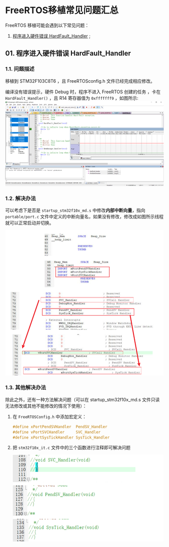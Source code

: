 # FreeRTOS移植常见问题汇总

FreeRTOS 移植可能会遇到以下常见问题：
1. [程序进入硬件错误 HardFault_Handler](#01-程序进入硬件错误-hardfault_handler) ;



## 01. 程序进入硬件错误 HardFault_Handler 
### 1.1. 问题描述
移植到 STM32F103C8T6 ，且 FreeRTOSconfig.h 文件已经完成相应修改。

编译没有错误提示，硬件 Debug 时，程序不进入 FreeRTOS 创建的任务 ，卡在 `HardFault_Handler()` ，且 R14 寄存器值为 `0xfffffff9` ，如图所示:
![HardHandler硬件错误](png/3.1.1.1.HardHandler硬件错误.png)

### 1.2. 解决办法
可以考虑下是否是 `startup_stm32f10x_md.s` 中修改**内部中断向量**，指向 `portable/port.c` 文件中定义的中断向量名，如果没有修改，修改成如图所示线程就可以正常启动并切换。

![HardHandler硬件错误](png/3.1.2.1.HardHandler硬件错误port.c文件修改.png)

### 1.3. 其他解决办法
除此之外，还有一种方法解决问题（可以在 startup_stm32f10x_md.s 文件只读无法修改或其他不能修改的情况下使用）：
1. 在 `FreeRTOSConfig.h` 中添加宏定义：
    ```c
    #define xPortPendSVHandler  PendSV_Handler
    #define vPortSVCHandler     SVC_Handler
    #define xPortSysTickHandler SysTick_Handler
    ```
2. 把 `stm32f10x_it.c` 文件中的三个函数进行注释即可解决问题

    ![HardHandler硬件错误](png/3.1.3.1.HardHandler硬件错误注释原有函数.png)
